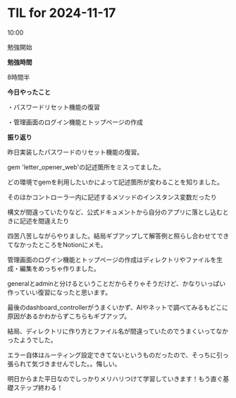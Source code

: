 # TIL for 2024-11-17

10:00

勉強開始

**勉強時間**

8時間半


**今日やったこと**

・パスワードリセット機能の復習

・管理画面のログイン機能とトップページの作成


**振り返り**

昨日実装したパスワードのリセット機能の復習。

gem 'letter_opener_web'の記述箇所をミスってました。

どの環境でgemを利用したいかによって記述箇所が変わることを知りました。

そのほかコントローラー内に記述するメソッドのインスタンス変数だったり

構文が間違っていたりなど、公式ドキュメントから自分のアプリに落とし込むときに記述を間違えたり

四苦八苦しながらやりました。結局ギブアップして解答例と照らし合わせてできてなかったところをNotionにメモ。


管理画面のログイン機能とトップページの作成はディレクトリやファイルを生成・編集をめっちゃ作りました。

generalとadminと分けるということだからそりゃそうだけど、かなりいっぱい作っていい復習になったと思います。

最後のdashboard_controllerがうまくいかず、AIやネットで調べてみるもどこに原因があるかわからずこちらもギブアップ。

結局、ディレクトリに作り方とファイル名が間違っていたのでうまくいってなかったようでした。

エラー自体はルーティング設定できてないというものだったので、そっちに引っ張られて気づきませんでした。。悔しい。

明日からまた平日なのでしっかりメリハリつけて学習していきます！もう直ぐ基礎ステップ終わる！
